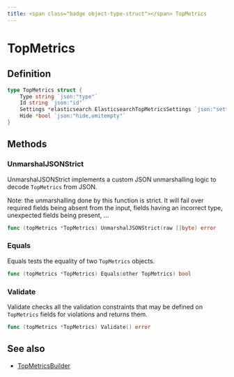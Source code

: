 ```yaml
---
title: <span class="badge object-type-struct"></span> TopMetrics
---
```

# <span class="badge object-type-struct"></span> TopMetrics

## Definition

```go
type TopMetrics struct {
    Type string `json:"type"`
    Id string `json:"id"`
    Settings *elasticsearch.ElasticsearchTopMetricsSettings `json:"settings,omitempty"`
    Hide *bool `json:"hide,omitempty"`
}
```
## Methods

### <span class="badge object-method"></span> UnmarshalJSONStrict

UnmarshalJSONStrict implements a custom JSON unmarshalling logic to decode `TopMetrics` from JSON.

Note: the unmarshalling done by this function is strict. It will fail over required fields being absent from the input, fields having an incorrect type, unexpected fields being present, …

```go
func (topMetrics *TopMetrics) UnmarshalJSONStrict(raw []byte) error
```

### <span class="badge object-method"></span> Equals

Equals tests the equality of two `TopMetrics` objects.

```go
func (topMetrics *TopMetrics) Equals(other TopMetrics) bool
```

### <span class="badge object-method"></span> Validate

Validate checks all the validation constraints that may be defined on `TopMetrics` fields for violations and returns them.

```go
func (topMetrics *TopMetrics) Validate() error
```

## See also

 * <span class="badge builder"></span> [TopMetricsBuilder](./builder-TopMetricsBuilder.md)
